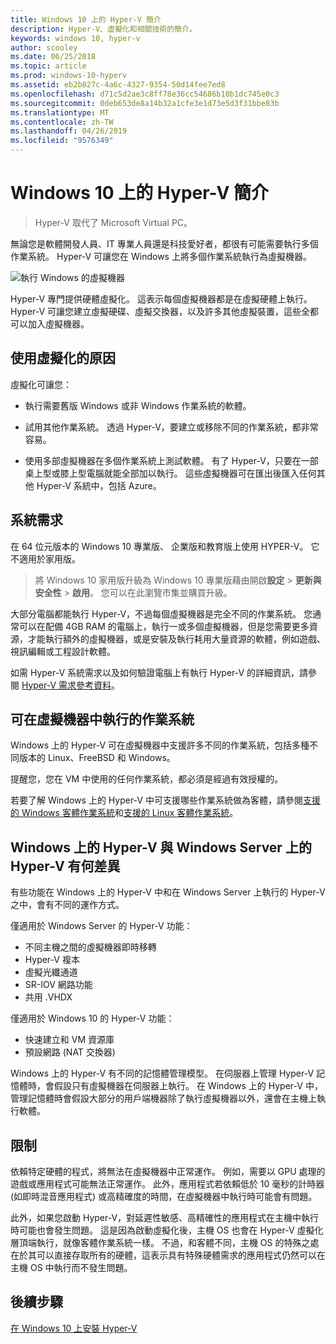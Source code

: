 ```yaml
---
title: Windows 10 上的 Hyper-V 簡介
description: Hyper-V、虛擬化和相關技術的簡介。
keywords: windows 10, hyper-v
author: scooley
ms.date: 06/25/2018
ms.topic: article
ms.prod: windows-10-hyperv
ms.assetid: eb2b827c-4a6c-4327-9354-50d14fee7ed8
ms.openlocfilehash: d71c5d2ae3c8ff78e36cc54686b10b1dc745e0c3
ms.sourcegitcommit: 0deb653de8a14b32a1cfe3e1d73e5d3f31bbe83b
ms.translationtype: MT
ms.contentlocale: zh-TW
ms.lasthandoff: 04/26/2019
ms.locfileid: "9576349"
---
```

# <a name="introduction-to-hyper-v-on-windows-10"></a>Windows 10 上的 Hyper-V 簡介

> Hyper-V 取代了 Microsoft Virtual PC。

無論您是軟體開發人員、IT 專業人員還是科技愛好者，都很有可能需要執行多個作業系統。 Hyper-V 可讓您在 Windows 上將多個作業系統執行為虛擬機器。

![執行 Windows 的虛擬機器](media/HyperVNesting.png)

Hyper-V 專門提供硬體虛擬化。  這表示每個虛擬機器都是在虛擬硬體上執行。  Hyper-V 可讓您建立虛擬硬碟、虛擬交換器，以及許多其他虛擬裝置，這些全都可以加入虛擬機器。

## <a name="reasons-to-use-virtualization"></a>使用虛擬化的原因

虛擬化可讓您：

* 執行需要舊版 Windows 或非 Windows 作業系統的軟體。

* 試用其他作業系統。 透過 Hyper-V，要建立或移除不同的作業系統，都非常容易。

* 使用多部虛擬機器在多個作業系統上測試軟體。 有了 Hyper-V，只要在一部桌上型或膝上型電腦就能全部加以執行。 這些虛擬機器可在匯出後匯入任何其他 Hyper-V 系統中，包括 Azure。

## <a name="system-requirements"></a>系統需求

在 64 位元版本的 Windows 10 專業版、 企業版和教育版上使用 HYPER-V。 它不適用於家用版。

> 將 Windows 10 家用版升級為 Windows 10 專業版藉由開啟**設定** > **更新與安全性** > **啟用**。 您可以在此瀏覽市集並購買升級。

大部分電腦都能執行 Hyper-V，不過每個虛擬機器是完全不同的作業系統。  您通常可以在配備 4GB RAM 的電腦上，執行一或多個虛擬機器，但是您需要更多資源，才能執行額外的虛擬機器，或是安裝及執行耗用大量資源的軟體，例如遊戲、視訊編輯或工程設計軟體。

如需 Hyper-V 系統需求以及如何驗證電腦上有執行 Hyper-V 的詳細資訊，請參閱 [Hyper-V 需求參考資料](..\reference\hyper-v-requirements.md)。

## <a name="operating-systems-you-can-run-in-a-virtual-machine"></a>可在虛擬機器中執行的作業系統

Windows 上的 Hyper-V 可在虛擬機器中支援許多不同的作業系統，包括多種不同版本的 Linux、FreeBSD 和 Windows。

提醒您，您在 VM 中使用的任何作業系統，都必須是經過有效授權的。

若要了解 Windows 上的 Hyper-V 中可支援哪些作業系統做為客體，請參閱[支援的 Windows 客體作業系統](supported-guest-os.md)和[支援的 Linux 客體作業系統](https://technet.microsoft.com/library/dn531030.aspx)。

## <a name="differences-between-hyper-v-on-windows-and-hyper-v-on-windows-server"></a>Windows 上的 Hyper-V 與 Windows Server 上的 Hyper-V 有何差異

有些功能在 Windows 上的 Hyper-V 中和在 Windows Server 上執行的 Hyper-V 之中，會有不同的運作方式。

僅適用於 Windows Server 的 Hyper-V 功能：

* 不同主機之間的虛擬機器即時移轉
* Hyper-V 複本
* 虛擬光纖通道
* SR-IOV 網路功能
* 共用 .VHDX

僅適用於 Windows 10 的 Hyper-V 功能：

* 快速建立和 VM 資源庫
* 預設網路 (NAT 交換器)

Windows 上的 Hyper-V 有不同的記憶體管理模型。 在伺服器上管理 Hyper-V 記憶體時，會假設只有虛擬機器在伺服器上執行。 在 Windows 上的 Hyper-V 中，管理記憶體時會假設大部分的用戶端機器除了執行虛擬機器以外，還會在主機上執行軟體。

## <a name="limitations"></a>限制

依賴特定硬體的程式，將無法在虛擬機器中正常運作。 例如，需要以 GPU 處理的遊戲或應用程式可能無法正常運作。 此外，應用程式若依賴低於 10 毫秒的計時器 (如即時混音應用程式) 或高精確度的時間，在虛擬機器中執行時可能會有問題。

此外，如果您啟動 Hyper-V，對延遲性敏感、高精確性的應用程式在主機中執行時可能也會發生問題。  這是因為啟動虛擬化後，主機 OS 也會在 Hyper-V 虛擬化層頂端執行，就像客體作業系統一樣。 不過，和客體不同，主機 OS 的特殊之處在於其可以直接存取所有的硬體，這表示具有特殊硬體需求的應用程式仍然可以在主機 OS 中執行而不發生問題。

## <a name="next-step"></a>後續步驟

[在 Windows 10 上安裝 Hyper-V](..\quick-start\enable-hyper-v.md)
